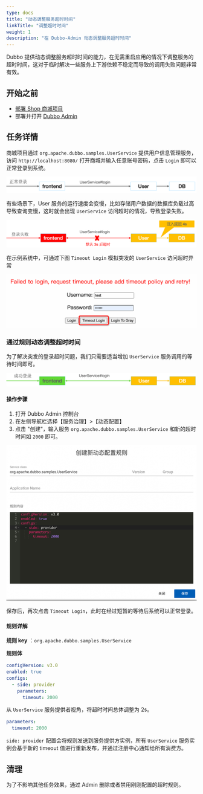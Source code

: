 ```yaml
---
type: docs
title: "动态调整服务超时时间"
linkTitle: "调整超时时间"
weight: 1
description: "在 Dubbo-Admin 动态调整服务超时时间"
---
```


Dubbo 提供动态调整服务超时时间的能力，在无需重启应用的情况下调整服务的超时时间，这对于临时解决一些服务上下游依赖不稳定而导致的调用失败问题非常有效。

## 开始之前
* [部署 Shop 商城项目](../#部署商场系统)
* 部署并打开 [Dubbo Admin](../../deploy)

## 任务详情

商城项目通过 `org.apache.dubbo.samples.UserService` 提供用户信息管理服务，访问 `http://localhost:8080/` 打开商城并输入任意账号密码，点击 `Login` 即可以正常登录到系统。

![timeout1.png](/imgs/v3/tasks/timeout/timeout1.png)

有些场景下，User 服务的运行速度会变慢，比如存储用户数据的数据库负载过高导致查询变慢，这时就会出现 `UserService` 访问超时的情况，导致登录失败。

![timeout2.png](/imgs/v3/tasks/timeout/timeout2.png)

在示例系统中，可通过下图 `Timeout Login` 模拟突发的 `UserService` 访问超时异常

![timeout4.png](/imgs/v3/tasks/timeout/timeout4.png)

### 通过规则动态调整超时时间

为了解决突发的登录超时问题，我们只需要适当增加 `UserService` 服务调用的等待时间即可。

![timeout3.png](/imgs/v3/tasks/timeout/timeout3.png)

#### 操作步骤
1. 打开 Dubbo Admin 控制台
2. 在左侧导航栏选择【服务治理】>【动态配置】
3. 点击 "创建"，输入服务 `org.apache.dubbo.samples.UserService` 和新的超时时间如 `2000` 即可。

![Admin 超时时间设置截图](/imgs/v3/tasks/timeout/timeout_admin.png)

保存后，再次点击 `Timeout Login`，此时在经过短暂的等待后系统可以正常登录。

#### 规则详解

**规则 key** ：`org.apache.dubbo.samples.UserService`

**规则体**

```yaml
configVersion: v3.0
enabled: true
configs:
  - side: provider
    parameters:
      timeout: 2000
```

从 `UserService` 服务提供者视角，将超时时间总体调整为 2s。

```yaml
parameters:
  timeout: 2000
```

`side: provider` 配置会将规则发送到服务提供方实例，所有 `UserService` 服务实例会基于新的 timeout 值进行重新发布，并通过注册中心通知给所有消费方。

## 清理
为了不影响其他任务效果，通过 Admin 删除或者禁用刚刚配置的超时规则。

